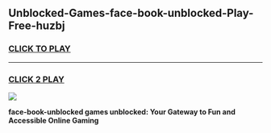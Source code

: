 
## Unblocked-Games-face-book-unblocked-Play-Free-huzbj
<h3>
<a href="https://premium76.site?title=face-book-unblocked&ref=20M">CLICK TO PLAY</a></h3>
<hr>

<h3>
<a href="https://premium76.site?title=face-book-unblocked&ref=20M">CLICK 2 PLAY</a>
  
</h3>

<a href="https://premium76.site?title=face-book-unblocked&ref=19M"><img src="https://clearcache.store/games.png"></a>


**face-book-unblocked games unblocked: Your Gateway to Fun and Accessible Online Gaming**
